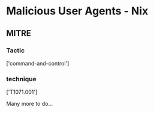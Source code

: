 # Malicious User Agents - Nix

## MITRE

### Tactic
['command-and-control']

### technique
['T1071.001']

Many more to do...

